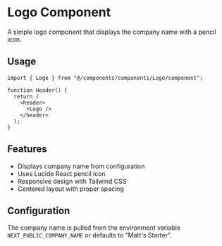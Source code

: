 # Logo Component

A simple logo component that displays the company name with a pencil icon.

## Usage

```tsx
import { Logo } from "@/components/components/Logo/component";

function Header() {
  return (
    <header>
      <Logo />
    </header>
  );
}
```

## Features

- Displays company name from configuration
- Uses Lucide React pencil icon
- Responsive design with Tailwind CSS
- Centered layout with proper spacing

## Configuration

The company name is pulled from the environment variable `NEXT_PUBLIC_COMPANY_NAME` or defaults to "Matt's Starter".
